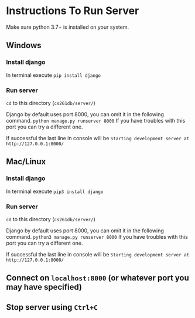 # Instructions To Run Server

Make sure python 3.7+ is installed on your system.

## Windows

### Install django
In terminal execute 
`pip install django`

### Run server
`cd` to this directory (`cs261db/server/`)

Django by default uses port 8000, you can omit it in the following command.
`python manage.py runserver 8000`
If you have troubles with this port you can try a different one.

If successful the last line in console will be
`Starting development server at http://127.0.0.1:8000/`

## Mac/Linux

### Install django
In terminal execute 
`pip3 install django`

### Run server
`cd` to this directory (`cs261db/server/`)

Django by default uses port 8000, you can omit it in the following command.
`python3 manage.py runserver 8000`
If you have troubles with this port you can try a different one.

If successful the last line in console will be
`Starting development server at http://127.0.0.1:8000/`

## Connect on `localhost:8000` (or whatever port you may have specified)

## Stop server using `Ctrl+C`

